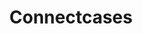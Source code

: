 ---
hackday: "17-manchester"
title: "Connectcases"
summary: "At the minute there is a lot of dead time in the communication between dental practices and dental labs which promote inefficiencies and create disorganized information. Patients get disappointed at their appointments causing frustration which could harm the reputation of both practice and lab. The use of paper also creates problems of storage as both parties are required to save records for the life of the dental device. Additionally, dentists have rigorous tasks of sending and managing patient images- some take and send patient images from their phones!

Our solution is to create a digital platform that would simplify how dentists prepare prescriptions and send orders to dental labs. With cloud based servers, the dental practice/dental lab would not need to save paperwork as it would all be stored in the cloud. Which means that users can have real time access to patient orders always. More so, the platform would simplify how dentists send and manage patient images saving them time and ensuring legal compliance."
team:
  - "@Vicdavictorious"
  - "@zarino"
  - "@morty_uk"
links:
  website: "https://connectcases-prototype.herokuapp.com/"
  code:
    - "https://github.com/connectcases/connectcases-prototype"
---